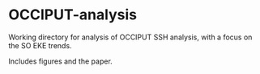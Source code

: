 # OCCIPUT-analysis

Working directory for analysis of OCCIPUT SSH analysis, with a focus on the SO EKE trends.

Includes figures and the paper.

